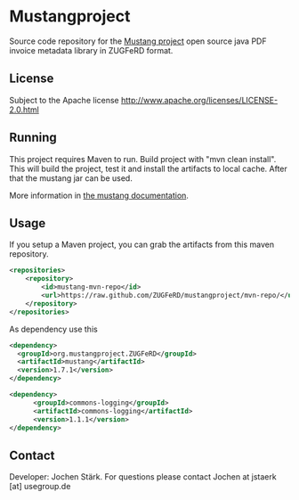 
Mustangproject
=====

Source code repository for the [Mustang project](http://www.mustangproject.org/) open source java PDF invoice metadata library in ZUGFeRD format.

License
-----

Subject to the Apache license http://www.apache.org/licenses/LICENSE-2.0.html

Running
-----

This project requires Maven to run. Build project with "mvn clean install". This will build the project, test it and install the artifacts to local cache. After that the mustang jar can be used.

More information in [the mustang documentation](https://github.com/ZUGFeRD/mustangproject/blob/master/doc/ZugferdDev.en.pdf?raw=true).

Usage
-----

If you setup a Maven project, you can grab the artifacts from this maven repository.
 

```xml
<repositories>
    <repository>
        <id>mustang-mvn-repo</id>
        <url>https://raw.github.com/ZUGFeRD/mustangproject/mvn-repo/</url>
    </repository>
</repositories>
```

As dependency use this

```xml
<dependency>
  <groupId>org.mustangproject.ZUGFeRD</groupId>
  <artifactId>mustang</artifactId>
  <version>1.7.1</version>
</dependency>

<dependency> 
      <groupId>commons-logging</groupId> 
      <artifactId>commons-logging</artifactId> 
      <version>1.1.1</version> 
</dependency>
```

Contact
-----

Developer: Jochen Stärk. For questions please contact Jochen at jstaerk [at] usegroup.de 

